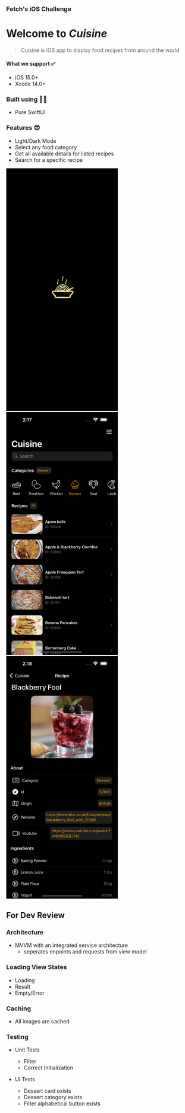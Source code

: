 ### Fetch's iOS Challenge

 # Welcome to *Cuisine*
> Cuisine is iOS app to display food recipes from around the world

#### What we support ✅
- iOS 15.0+
- Xcode 14.0+

### Built using 👷🏻
- Pure SwiftUI

### Features 😎
- Light/Dark Mode
- Select any food category
- Get all available details for listed recipes
- Search for a specific recipe
<p>
<img src="CuisineLaunchLogo.png" width="300" height="650">
<img src="Simulator Screenshot - Clone 1 of iPhone 15 Pro Max - 2024-06-08 at 14.17.50.png" width="300" height="650">
<img src="Simulator Screenshot - Clone 1 of iPhone 15 Pro Max - 2024-06-08 at 14.18.15.png" width="300" height="650">
</p>


## For Dev Review

### Architecture
- MVVM with an integrated service architecture
  - seperates enpoints and requests from view model

### Loading View States
- Loading
- Result
- Empty/Error

### Caching
- All images are cached

### Testing
- Unit Tests
  - Filter
  - Correct Initialization
    
- UI Tests
  - Dessert card exists
  - Dessert category exists
  - Filter alphabetical button exists
